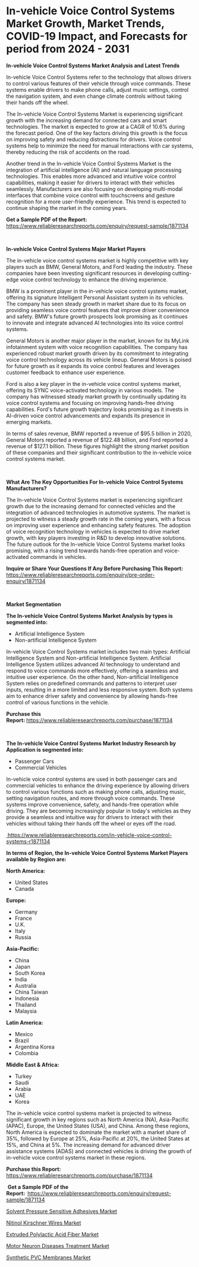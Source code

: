 <p><h1>In-vehicle Voice Control Systems Market Growth, Market Trends, COVID-19 Impact, and Forecasts for period from 2024 - 2031</h1></p><p><strong>In-vehicle Voice Control Systems Market Analysis and Latest Trends</strong></p>
<p><p>In-vehicle Voice Control Systems refer to the technology that allows drivers to control various features of their vehicle through voice commands. These systems enable drivers to make phone calls, adjust music settings, control the navigation system, and even change climate controls without taking their hands off the wheel.</p><p>The In-vehicle Voice Control Systems Market is experiencing significant growth with the increasing demand for connected cars and smart technologies. The market is expected to grow at a CAGR of 10.6% during the forecast period. One of the key factors driving this growth is the focus on improving safety and reducing distractions for drivers. Voice control systems help to minimize the need for manual interactions with car systems, thereby reducing the risk of accidents on the road.</p><p>Another trend in the In-vehicle Voice Control Systems Market is the integration of artificial intelligence (AI) and natural language processing technologies. This enables more advanced and intuitive voice control capabilities, making it easier for drivers to interact with their vehicles seamlessly. Manufacturers are also focusing on developing multi-modal interfaces that combine voice control with touchscreens and gesture recognition for a more user-friendly experience. This trend is expected to continue shaping the market in the coming years.</p></p>
<p><strong>Get a Sample PDF of the Report:&nbsp;</strong> <a href="https://www.reliableresearchreports.com/enquiry/request-sample/1871134">https://www.reliableresearchreports.com/enquiry/request-sample/1871134</a></p>
<p>&nbsp;</p>
<p><strong>In-vehicle Voice Control Systems Major Market Players</strong></p>
<p><p>The in-vehicle voice control systems market is highly competitive with key players such as BMW, General Motors, and Ford leading the industry. These companies have been investing significant resources in developing cutting-edge voice control technology to enhance the driving experience.</p><p>BMW is a prominent player in the in-vehicle voice control systems market, offering its signature Intelligent Personal Assistant system in its vehicles. The company has seen steady growth in market share due to its focus on providing seamless voice control features that improve driver convenience and safety. BMW's future growth prospects look promising as it continues to innovate and integrate advanced AI technologies into its voice control systems.</p><p>General Motors is another major player in the market, known for its MyLink infotainment system with voice recognition capabilities. The company has experienced robust market growth driven by its commitment to integrating voice control technology across its vehicle lineup. General Motors is poised for future growth as it expands its voice control features and leverages customer feedback to enhance user experience.</p><p>Ford is also a key player in the in-vehicle voice control systems market, offering its SYNC voice-activated technology in various models. The company has witnessed steady market growth by continually updating its voice control systems and focusing on improving hands-free driving capabilities. Ford's future growth trajectory looks promising as it invests in AI-driven voice control advancements and expands its presence in emerging markets.</p><p>In terms of sales revenue, BMW reported a revenue of $95.5 billion in 2020, General Motors reported a revenue of $122.48 billion, and Ford reported a revenue of $127.1 billion. These figures highlight the strong market position of these companies and their significant contribution to the in-vehicle voice control systems market.</p></p>
<p>&nbsp;</p>
<p><strong>What Are The Key Opportunities For In-vehicle Voice Control Systems Manufacturers?</strong></p>
<p><p>The In-vehicle Voice Control Systems market is experiencing significant growth due to the increasing demand for connected vehicles and the integration of advanced technologies in automotive systems. The market is projected to witness a steady growth rate in the coming years, with a focus on improving user experience and enhancing safety features. The adoption of voice recognition technology in vehicles is expected to drive market growth, with key players investing in R&D to develop innovative solutions. The future outlook for the In-vehicle Voice Control Systems market looks promising, with a rising trend towards hands-free operation and voice-activated commands in vehicles.</p></p>
<p><strong>Inquire or Share Your Questions If Any Before Purchasing This Report:</strong> <a href="https://www.reliableresearchreports.com/enquiry/pre-order-enquiry/1871134">https://www.reliableresearchreports.com/enquiry/pre-order-enquiry/1871134</a></p>
<p>&nbsp;</p>
<p><strong>Market Segmentation</strong></p>
<p><strong>The In-vehicle Voice Control Systems Market Analysis by types is segmented into:</strong></p>
<p><ul><li>Artificial Intelligence System</li><li>Non-artificial Intelligence System</li></ul></p>
<p><p>In-vehicle Voice Control Systems market includes two main types: Artificial Intelligence System and Non-artificial Intelligence System. Artificial Intelligence System utilizes advanced AI technology to understand and respond to voice commands more effectively, offering a seamless and intuitive user experience. On the other hand, Non-artificial Intelligence System relies on predefined commands and patterns to interpret user inputs, resulting in a more limited and less responsive system. Both systems aim to enhance driver safety and convenience by allowing hands-free control of various functions in the vehicle.</p></p>
<p><strong>Purchase this Report:&nbsp;</strong><a href="https://www.reliableresearchreports.com/purchase/1871134">https://www.reliableresearchreports.com/purchase/1871134</a></p>
<p>&nbsp;</p>
<p><strong>The In-vehicle Voice Control Systems Market Industry Research by Application is segmented into:</strong></p>
<p><ul><li>Passenger Cars</li><li>Commercial Vehicles</li></ul></p>
<p><p>In-vehicle voice control systems are used in both passenger cars and commercial vehicles to enhance the driving experience by allowing drivers to control various functions such as making phone calls, adjusting music, setting navigation routes, and more through voice commands. These systems improve convenience, safety, and hands-free operation while driving. They are becoming increasingly popular in today's vehicles as they provide a seamless and intuitive way for drivers to interact with their vehicles without taking their hands off the wheel or eyes off the road.</p></p>
<p><a href="https://www.reliableresearchreports.com/in-vehicle-voice-control-systems-r1871134">&nbsp;https://www.reliableresearchreports.com/in-vehicle-voice-control-systems-r1871134</a></p>
<p><strong>In terms of Region, the In-vehicle Voice Control Systems Market Players available by Region are:</strong></p>
<p>
    <p> <strong> North America: </strong>
        <ul>
            <li>United States</li>
            <li>Canada</li>
        </ul>
        </p> 
    <p> <strong> Europe: </strong>
        <ul>
            <li>Germany</li>
            <li>France</li>
            <li>U.K.</li>
            <li>Italy</li>
            <li>Russia</li>
        </ul>
        </p> 
    <p> <strong> Asia-Pacific: </strong>
        <ul>
            <li>China</li>
            <li>Japan</li>
            <li>South Korea</li>
            <li>India</li>
            <li>Australia</li>
            <li>China Taiwan</li>
            <li>Indonesia</li>
            <li>Thailand</li>
            <li>Malaysia</li>
        </ul>
        </p> 
    <p> <strong> Latin America: </strong>
        <ul>
            <li>Mexico</li>
            <li>Brazil</li>
            <li>Argentina Korea</li>
            <li>Colombia</li>
        </ul>
        </p> 
    <p> <strong> Middle East & Africa: </strong>
        <ul>
            <li>Turkey</li>
            <li>Saudi</li>
            <li>Arabia</li>
            <li>UAE</li>
            <li>Korea</li>
        </ul>
    </p>
    </p>
<p><p>The in-vehicle voice control systems market is projected to witness significant growth in key regions such as North America (NA), Asia-Pacific (APAC), Europe, the United States (USA), and China. Among these regions, North America is expected to dominate the market with a market share of 35%, followed by Europe at 25%, Asia-Pacific at 20%, the United States at 15%, and China at 5%. The increasing demand for advanced driver assistance systems (ADAS) and connected vehicles is driving the growth of in-vehicle voice control systems market in these regions.</p></p>
<p><strong>Purchase this Report: </strong><a href="https://www.reliableresearchreports.com/purchase/1871134">https://www.reliableresearchreports.com/purchase/1871134</a></p>
<p>&nbsp;<strong>Get a Sample PDF of the Report:&nbsp;&nbsp;</strong><a href="https://www.reliableresearchreports.com/enquiry/request-sample/1871134">https://www.reliableresearchreports.com/enquiry/request-sample/1871134</a></p>
<p><strong></strong></p>
<p><p><a href="https://github.com/erickahgreen002024/Market-Research-Report-List-1/blob/main/solvent-pressure-sensitive-adhesives-market.md">Solvent Pressure Sensitive Adhesives Market</a></p><p><a href="https://issuu.com/reportprime-2/docs/nitinol-kirschner-wires-market-size-2030.pptx">Nitinol Kirschner Wires Market</a></p><p><a href="https://github.com/violawzepeda0462024/Market-Research-Report-List-1/blob/main/extruded-polylactic-acid-fiber-market.md">Extruded Polylactic Acid Fiber Market</a></p><p><a href="https://issuu.com/reportprime-2/docs/motor-neuron-diseases-treatment-market-size-2030.p">Motor Neuron Diseases Treatment Market</a></p><p><a href="https://medium.com/@rebecca.smith5467/insights-into-the-synthetic-pvc-membranes-market-size-which-is-expanding-with-a-11-9-60660cd8c8f6">Synthetic PVC Membranes Market</a></p></p>